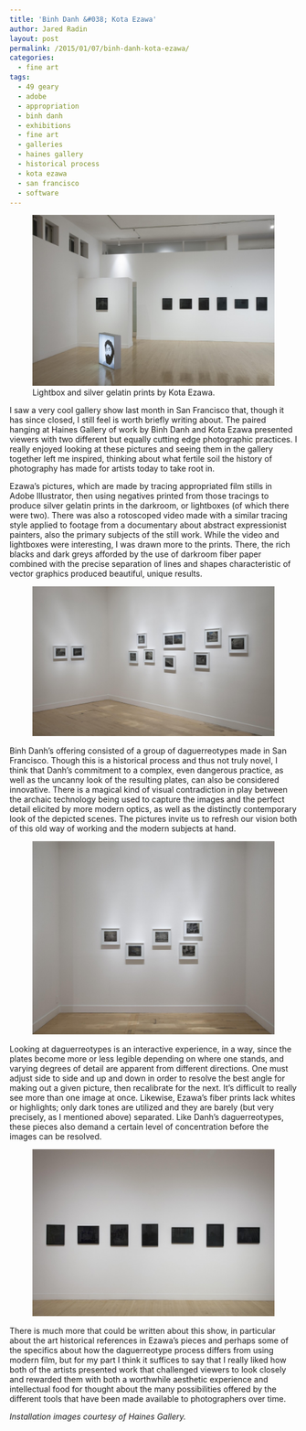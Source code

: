 ```yaml
---
title: 'Binh Danh &#038; Kota Ezawa'
author: Jared Radin
layout: post
permalink: /2015/01/07/binh-danh-kota-ezawa/
categories:
  - fine art
tags:
  - 49 geary
  - adobe
  - appropriation
  - binh danh
  - exhibitions
  - fine art
  - galleries
  - haines gallery
  - historical process
  - kota ezawa
  - san francisco
  - software
---
```

<figure>
<img src="/assets/2015/01/IMG_0423-1024x721.jpg" alt="Kota Ezawa at Haines Gallery" />
<figcaption>
Lightbox and silver gelatin prints by Kota Ezawa.
</figcaption>
</figure>
I saw a very cool gallery show last month in San Francisco that, though it has since closed, I still feel is worth briefly writing about. The paired hanging at Haines Gallery of work by Binh Danh and Kota Ezawa presented viewers with two different but equally cutting edge photographic practices. I really enjoyed looking at these pictures and seeing them in the gallery together left me inspired, thinking about what fertile soil the history of photography has made for artists today to take root in.

<!--more-->

Ezawa&#8217;s pictures, which are made by tracing appropriated film stills in Adobe Illustrator, then using negatives printed from those tracings to produce silver gelatin prints in the darkroom, or lightboxes (of which there were two). There was also a rotoscoped video made with a similar tracing style applied to footage from a documentary about abstract expressionist painters, also the primary subjects of the still work. While the video and lightboxes were interesting, I was drawn more to the prints. There, the rich blacks and dark greys afforded by the use of darkroom fiber paper combined with the precise separation of lines and shapes characteristic of vector graphics produced beautiful, unique results.

<figure>
<img src="/assets/2015/01/IMG_0424-1024x632.jpg" alt="Binh Danh at Haines Gallery" />
</figure>

Binh Danh&#8217;s offering consisted of a group of daguerreotypes made in San Francisco. Though this is a historical process and thus not truly novel, I think that Danh&#8217;s commitment to a complex, even dangerous practice, as well as the uncanny look of the resulting plates, can also be considered innovative. There is a magical kind of visual contradiction in play between the archaic technology being used to capture the images and the perfect detail elicited by more modern optics, as well as the distinctly contemporary look of the depicted scenes. The pictures invite us to refresh our vision both of this old way of working and the modern subjects at hand.

<figure>
<img src="/assets/2015/01/IMG_0404-1024x817.jpg" alt="Binh Danh at Haines Gallery" />
</figure>

Looking at daguerreotypes is an interactive experience, in a way, since the plates become more or less legible depending on where one stands, and varying degrees of detail are apparent from different directions. One must adjust side to side and up and down in order to resolve the best angle for making out a given picture, then recalibrate for the next. It&#8217;s difficult to really see more than one image at once. Likewise, Ezawa&#8217;s fiber prints lack whites or highlights; only dark tones are utilized and they are barely (but very precisely, as I mentioned above) separated. Like Danh&#8217;s daguerreotypes, these pieces also demand a certain level of concentration before the images can be resolved.

<figure>
<img src="/assets/2015/01/IMG_0412-1024x705.jpg" alt="Kota Ezawa at Haines Gallery" />
</figure>

There is much more that could be written about this show, in particular about the art historical references in Ezawa&#8217;s pieces and perhaps some of the specifics about how the daguerreotype process differs from using modern film, but for my part I think it suffices to say that I really liked how both of the artists presented work that challenged viewers to look closely and rewarded them with both a worthwhile aesthetic experience and intellectual food for thought about the many possibilities offered by the different tools that have been made available to photographers over time.

*Installation images courtesy of Haines Gallery.*

